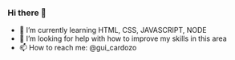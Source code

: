 ### Hi there 👋

- 🌱 I’m currently learning HTML, CSS, JAVASCRIPT, NODE
- 🤔 I’m looking for help with how to improve my skills in this area
- 📫 How to reach me: @gui_cardozo
